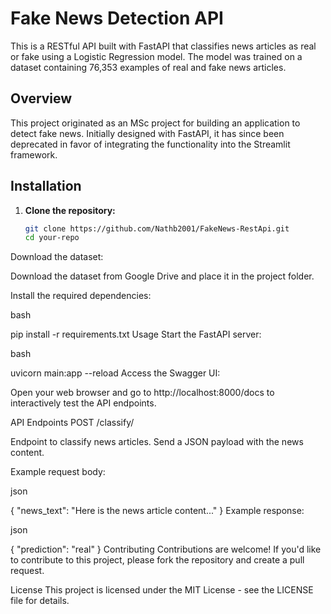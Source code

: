 # Fake News Detection API

This is a RESTful API built with FastAPI that classifies news articles as real or fake using a Logistic Regression model. The model was trained on a dataset containing 76,353 examples of real and fake news articles.

## Overview

This project originated as an MSc project for building an application to detect fake news. Initially designed with FastAPI, it has since been deprecated in favor of integrating the functionality into the Streamlit framework.

## Installation

1. **Clone the repository:**

   ```bash
   git clone https://github.com/Nathb2001/FakeNews-RestApi.git
   cd your-repo
Download the dataset:

Download the dataset from Google Drive and place it in the project folder.

Install the required dependencies:

bash

pip install -r requirements.txt
Usage
Start the FastAPI server:

bash

uvicorn main:app --reload
Access the Swagger UI:

Open your web browser and go to http://localhost:8000/docs to interactively test the API endpoints.

API Endpoints
POST /classify/

Endpoint to classify news articles. Send a JSON payload with the news content.

Example request body:

json

{
  "news_text": "Here is the news article content..."
}
Example response:

json

{
  "prediction": "real"
}
Contributing
Contributions are welcome! If you'd like to contribute to this project, please fork the repository and create a pull request.

License
This project is licensed under the MIT License - see the LICENSE file for details.
